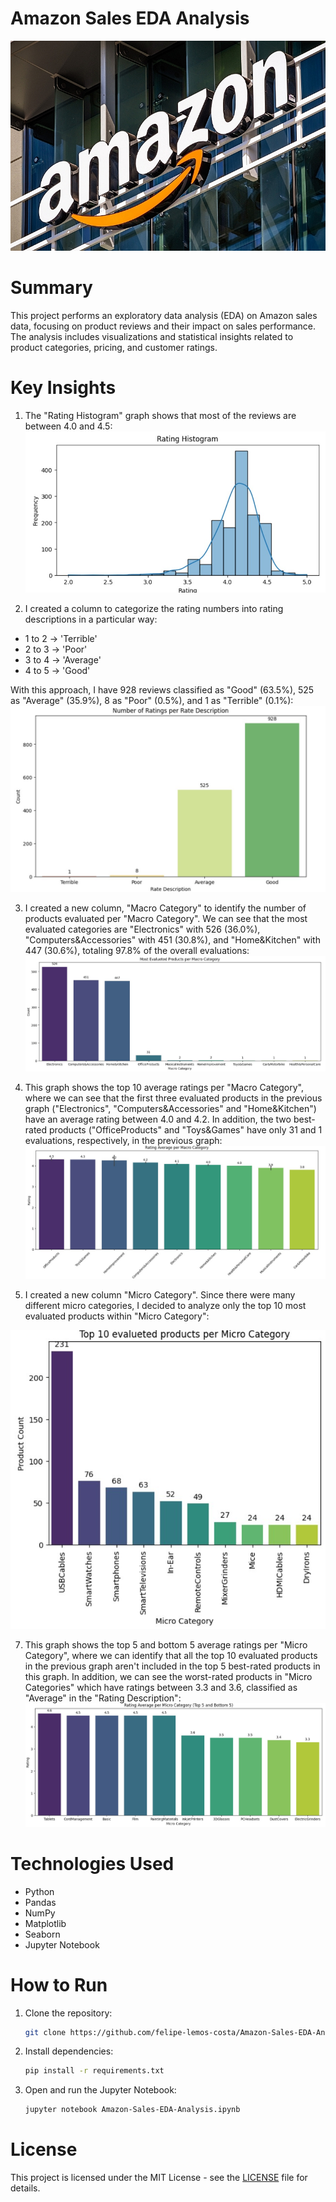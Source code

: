 # Amazon Sales EDA Analysis

![Amazon Logo](images/0_amazon_logo.jpg)

# Summary
This project performs an exploratory data analysis (EDA) on Amazon sales data, focusing on product reviews and their impact on sales performance. The analysis includes visualizations and statistical insights related to product categories, pricing, and customer ratings.

# Key Insights
1. The "Rating Histogram" graph shows that most of the reviews are between 4.0 and 4.5:
![Rating Histogram](images/1_rating_histogram.jpg)

2. I created a column to categorize the rating numbers into rating descriptions in a particular way:
* 1 to 2 -> 'Terrible'
* 2 to 3 -> 'Poor'
* 3 to 4 -> 'Average'
* 4 to 5 -> 'Good'

With this approach, I have 928 reviews classified as "Good" (63.5%), 525 as "Average" (35.9%), 8 as "Poor" (0.5%), and 1 as "Terrible" (0.1%):
![Number of Rating per Rate Description](images/2_number_of_ratings_per_rate_description.jpg)

3. I created a new column, "Macro Category" to identify the number of products evaluated per "Macro Category". We can see that the most evaluated categories are "Electronics" with 526 (36.0%), "Computers&Accessories" with 451 (30.8%), and "Home&Kitchen" with 447 (30.6%), totaling 97.8% of the overall evaluations:
![Most Evalueted Products per Macro Category](images/3_most_evalueted_products_per_macro_category.jpg)

4. This graph shows the top 10 average ratings per "Macro Category", where we can see that the first three evaluated products in the previous graph ("Electronics", "Computers&Accessories" and "Home&Kitchen") have an average rating between 4.0 and 4.2. In addition, the two best-rated products ("OfficeProducts" and "Toys&Games" have only 31 and 1 evaluations, respectively, in the previous graph:
![Average Rating per Macro Category](images/4_rating_average_per_macro_category.jpg)

5. I created a new column "Micro Category". Since there were many different micro categories, I decided to analyze only the top 10 most evaluated products within "Micro Category":

![Top 10 Evalueted Products per Micro Category](images/5_top_10_evalueted_products_per_micro_category.jpg)

7. This graph shows the top 5 and bottom 5 average ratings per "Micro Category", where we can identify that all the top 10 evaluated products in the previous graph aren't included in the top 5 best-rated products in this graph. In addition, we can see the worst-rated products in "Micro Categories" which have ratings between 3.3 and 3.6, classified as "Average" in the "Rating Description":
![Rating Average per Micro Category (Top 5 and bottom 5](images/6_rating_average_per_micro_category_top_5_and_bottom_5.jpg)

# Technologies Used
- Python
- Pandas
- NumPy
- Matplotlib
- Seaborn
- Jupyter Notebook

# How to Run

1. Clone the repository:
   ```bash
   git clone https://github.com/felipe-lemos-costa/Amazon-Sales-EDA-Analysis.git
   ```

2. Install dependencies:
   ```bash
   pip install -r requirements.txt
   ```

3. Open and run the Jupyter Notebook:
   ```bash
   jupyter notebook Amazon-Sales-EDA-Analysis.ipynb
   ```

# License
This project is licensed under the MIT License - see the [LICENSE](LICENSE) file for details.
